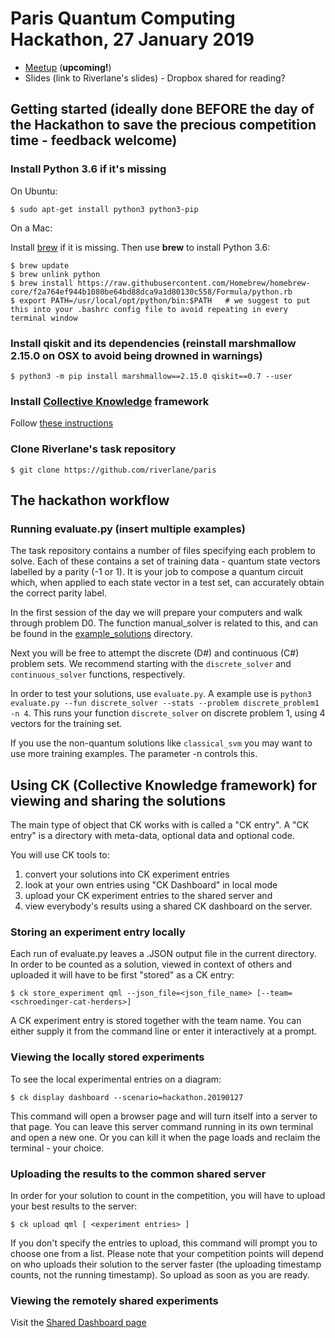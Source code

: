 # Paris Quantum Computing Hackathon, 27 January 2019

* [Meetup](https://www.meetup.com/Paris-Quantum-Computing-Technologies/events/256367871) (**upcoming!**)
* Slides (link to Riverlane's slides) - Dropbox shared for reading?

## Getting started (ideally done BEFORE the day of the Hackathon to save the precious competition time - feedback welcome)

### Install Python 3.6 if it's missing

On Ubuntu:
```
$ sudo apt-get install python3 python3-pip
```

On a Mac:

Install [brew](https://brew.sh) if it is missing.
Then use **brew** to install Python 3.6:

```
$ brew update
$ brew unlink python
$ brew install https://raw.githubusercontent.com/Homebrew/homebrew-core/f2a764ef944b1080be64bd88dca9a1d80130c558/Formula/python.rb
$ export PATH=/usr/local/opt/python/bin:$PATH   # we suggest to put this into your .bashrc config file to avoid repeating in every terminal window
```

### Install qiskit and its dependencies (reinstall marshmallow 2.15.0 on OSX to avoid being drowned in warnings)
```
$ python3 -m pip install marshmallow==2.15.0 qiskit==0.7 --user
```

### Install [Collective Knowledge](http://cknowledge.org) framework

Follow [these instructions](https://github.com/ctuning/ck#installation)

### Clone Riverlane's task repository
```
$ git clone https://github.com/riverlane/paris
```

## The hackathon workflow

### Running evaluate.py (insert multiple examples)

The task repository contains a number of files specifying each problem to solve. Each of these contains a set of
training data - quantum state vectors labelled by a parity (-1 or 1). It is your job to compose a quantum circuit which, when
applied to each state vector in a test set, can accurately obtain the correct parity label.

In the first session of the day we will prepare your computers and walk through problem D0. The function manual_solver
is related to this, and can be found in the
[example_solutions](https://github.com/riverlane/paris/tree/master/example_solutions) directory.

Next you will be free to attempt the discrete (D#) and continuous (C#) problem sets. We recommend starting with the
`discrete_solver` and `continuous_solver` functions, respectively.

In order to test your solutions, use `evaluate.py`. A example use is `python3 evaluate.py --fun discrete_solver --stats
--problem discrete_problem1 -n 4`. This runs your function `discrete_solver` on discrete problem 1, using 4 vectors for the training set.

If you use the non-quantum solutions like `classical_svm` you may want to use more training examples. The parameter -n controls this.

## Using CK (Collective Knowledge framework) for viewing and sharing the solutions

The main type of object that CK works with is called a "CK entry".
A "CK entry" is a directory with meta-data, optional data and optional code.

You will use CK tools to:
1. convert your solutions into CK experiment entries
1. look at your own entries using "CK Dashboard" in local mode
1. upload your CK experiment entries to the shared server and
1. view everybody's results using a shared CK dashboard on the server.

### Storing an experiment entry locally

Each run of evaluate.py leaves a .JSON output file in the current directory.
In order to be counted as a solution, viewed in context of others and uploaded
it will have to be first "stored" as a CK entry:

```
$ ck store_experiment qml --json_file=<json_file_name> [--team=<schroedinger-cat-herders>]
```

A CK experiment entry is stored together with the team name.
You can either supply it from the command line or enter it interactively at a prompt.

### Viewing the locally stored experiments

To see the local experimental entries on a diagram:
```
$ ck display dashboard --scenario=hackathon.20190127
```
This command will open a browser page and will turn itself into a server to that page.
You can leave this server command running in its own terminal and open a new one.
Or you can kill it when the page loads and reclaim the terminal - your choice.

### Uploading the results to the common shared server

In order for your solution to count in the competition, you will have to upload
your best results to the server:
```
$ ck upload qml [ <experiment entries> ]
```
If you don't specify the entries to upload, this command will prompt you to choose one from a list.
Please note that your competition points will depend on who uploads their solution to the server faster
(the uploading timestamp counts, not the running timestamp). So upload as soon as you are ready.

### Viewing the remotely shared experiments

Visit the [Shared Dashboard page](http://cknowledge.org/dashboard/hackathon.20190127)
